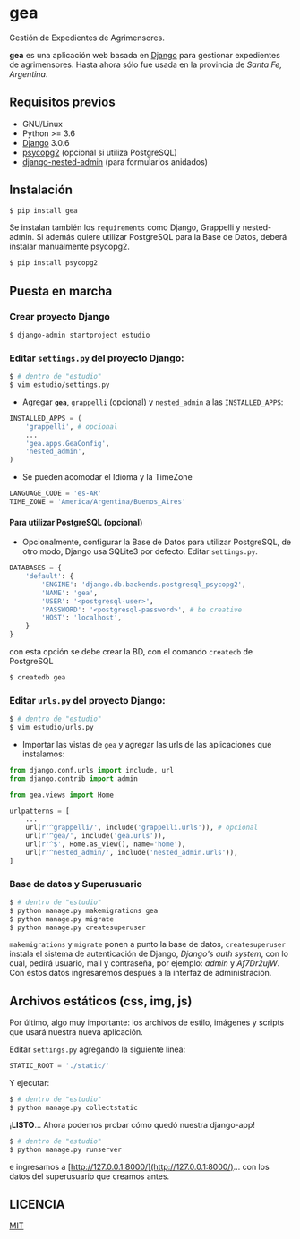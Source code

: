 # gea

Gestión de Expedientes de Agrimensores.

__gea__ es una aplicación web basada en [Django](https://www.djangoproject.com/) para gestionar expedientes de agrimensores. Hasta ahora sólo fue usada en la provincia de _Santa Fe, Argentina_.

## Requisitos previos

- GNU/Linux
- Python >= 3.6
- [Django](https://pypi.python.org/pypi/Django/) 3.0.6
- [psycopg2](https://pypi.python.org/pypi/psycopg2/) (opcional si utiliza PostgreSQL)
- [django-nested-admin](https://pypi.python.org/pypi/django-nested-admin/) (para formularios anidados)

## Instalación

```bash
$ pip install gea
```

Se instalan también los ```requirements``` como Django, Grappelli y nested-admin. Si además quiere utilizar PostgreSQL para la Base de Datos, deberá instalar manualmente psycopg2.

```bash
$ pip install psycopg2
```

## Puesta en marcha

### Crear proyecto Django

```bash
$ django-admin startproject estudio
```

### Editar ```settings.py``` del proyecto Django:

```bash
$ # dentro de "estudio"
$ vim estudio/settings.py
```

- Agregar __```gea```__, ```grappelli``` (opcional)  y ```nested_admin``` a las ```INSTALLED_APPS```:

```python
INSTALLED_APPS = (
    'grappelli', # opcional
    ...
    'gea.apps.GeaConfig',
    'nested_admin',
)
```

- Se pueden acomodar el Idioma y la TimeZone

```python
LANGUAGE_CODE = 'es-AR'
TIME_ZONE = 'America/Argentina/Buenos_Aires'
```

#### Para utilizar PostgreSQL (opcional)

- Opcionalmente, configurar la Base de Datos para utilizar PostgreSQL, de otro modo, Django usa SQLite3 por defecto. Editar ```settings.py```.

```python
DATABASES = {
    'default': {
        'ENGINE': 'django.db.backends.postgresql_psycopg2',
        'NAME': 'gea',
        'USER': '<postgresql-user>',
        'PASSWORD': '<postgresql-password>', # be creative
        'HOST': 'localhost',
    }
}
```

con esta opción se debe crear la BD, con el comando ```createdb``` de PostgreSQL

```bash
$ createdb gea
```

### Editar ```urls.py``` del proyecto Django:

```bash
$ # dentro de "estudio"
$ vim estudio/urls.py
```

- Importar las vistas de ```gea``` y agregar las urls de las aplicaciones que instalamos:

```python
from django.conf.urls import include, url
from django.contrib import admin

from gea.views import Home

urlpatterns = [
    ...
    url(r'^grappelli/', include('grappelli.urls')), # opcional
    url(r'^gea/', include('gea.urls')),
    url(r'^$', Home.as_view(), name='home'),
    url(r'^nested_admin/', include('nested_admin.urls')),
]
```

### Base de datos y Superusuario

```bash
$ # dentro de "estudio"
$ python manage.py makemigrations gea
$ python manage.py migrate
$ python manage.py createsuperuser
```

```makemigrations``` y ```migrate``` ponen a punto la base de datos, ```createsuperuser``` instala el sistema de autenticación de Django, _Django's auth system_, con lo cual, pedirá usuario, mail y contraseña, por ejemplo: _admin_ y _Af7Dr2ujW_. Con estos datos ingresaremos después a la interfaz de administración.

## Archivos estáticos (css, img, js)

Por último, algo muy importante: los archivos de estilo, imágenes y scripts que usará nuestra nueva aplicación.

Editar ```settings.py``` agregando la siguiente linea:

```python
STATIC_ROOT = './static/'
```

Y ejecutar:
```bash
$ # dentro de "estudio"
$ python manage.py collectstatic
```

¡**LISTO**... Ahora podemos probar cómo quedó nuestra django-app!

```bash
$ # dentro de "estudio"
$ python manage.py runserver
```

e ingresamos a [http://127.0.0.1:8000/](http://127.0.0.1:8000/)... con los datos del superusuario que creamos antes.

## LICENCIA

[MIT](LICENSE)
